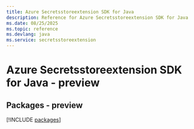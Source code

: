```yaml
---
title: Azure Secretsstoreextension SDK for Java
description: Reference for Azure Secretsstoreextension SDK for Java
ms.date: 08/25/2025
ms.topic: reference
ms.devlang: java
ms.service: secretsstoreextension
---
```

# Azure Secretsstoreextension SDK for Java - preview
## Packages - preview
[!INCLUDE [packages](secretsstoreextension-index.md)]